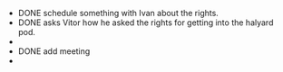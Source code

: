 - DONE schedule something with Ivan about the rights.
- DONE asks Vitor how he asked the rights for getting into the halyard pod.
-
- DONE add meeting
-